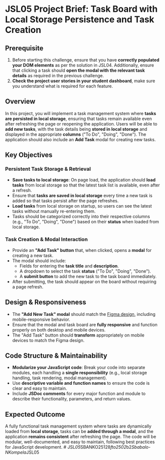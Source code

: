 # JSL05 Project Brief: Task Board with Local Storage Persistence and Task Creation

## Prerequisite

1. Before starting this challenge, ensure that you have **correctly populated your DOM elements** as per the solution in JSL04. Additionally, ensure that clicking a task should **open the modal with the relevant task details** as required in the previous challenge.
2. **Check the project user stories in your student dashboard**, make sure you understand what is required for each feature.

## Overview

In this project, you will implement a task management system where **tasks are persisted in local storage**, ensuring that tasks remain available even after refreshing the page or reopening the application. Users will be able to **add new tasks**, with the task details being **stored in local storage** and displayed in the appropriate **columns** ("To Do", "Doing", "Done"). The application should also include an **Add Task** modal for creating new tasks.

## Key Objectives

### Persistent Task Storage & Retrieval

- **Save tasks to local storage**: On page load, the application should **load tasks** from local storage so that the latest task list is available, even after a refresh.
- Ensure that **tasks are saved in local storage** every time a new task is added so that tasks persist after the page refreshes.
- **Load tasks** from local storage on startup, so users can see the latest tasks without manually re-entering them.
- Tasks should be categorized correctly into their respective columns (e.g., "To Do", "Doing", "Done") based on their **status** when loaded from local storage.

### Task Creation & Modal Interaction

- Provide an **"Add Task" button** that, when clicked, opens a **modal** for creating a new task.
- The modal should include:
  - Fields for entering the **task title** and **description**.
  - A dropdown to select the task **status** ("To Do", "Doing", "Done").
  - A **submit button** to add the new task to the task board immediately.
- After submitting, the task should appear on the board without requiring a page refresh.

## Design & Responsiveness

- The **"Add New Task" modal** should match the [Figma design](https://www.figma.com/design/y7bFCUYL5ZHfPeojACBXg2/Challenges-%7C-JSL?node-id=0-1&p=f&t=NNqgDPlU1PNLLh8i-0), including mobile-responsive behavior.
- Ensure that the modal and task board are **fully responsive** and function properly on both desktop and mobile devices.
- The "Add Task" button should **transform** appropriately on mobile devices to match the Figma design.

## Code Structure & Maintainability

- **Modularize your JavaScript code**: Break your code into separate modules, each handling a **single responsibility** (e.g., local storage handling, task rendering, modal management).
- Use **descriptive variable and function names** to ensure the code is clear and easy to maintain.
- Include **JSDoc comments** for every major function and module to describe their functionality, parameters, and return values.

## Expected Outcome

A fully functional task management system where tasks are dynamically loaded from **local storage**, tasks can be **added through a modal**, and the application **remains consistent** after refreshing the page. The code will be modular, well-documented, and easy to maintain, following best practices for JavaScript development.
#   J S L _ 0 5 _ S B A N K O 2 5 1 2 8 _ f t o 2 5 0 2 _ b 2 _ S b a b a l o - N K o m p e l a _ J S L 0 5  
 